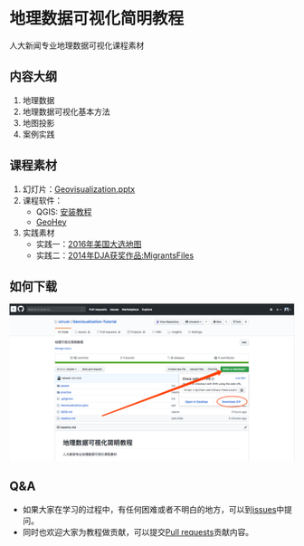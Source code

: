 # 地理数据可视化简明教程

人大新闻专业地理数据可视化课程素材

## 内容大纲
1. 地理数据
2. 地理数据可视化基本方法
3. 地图投影
4. 案例实践

## 课程素材
1. 幻灯片：[Geovisualization.pptx](./Geovisualization.pptx)
2. 课程软件：
    - QGIS: [安装教程](./QGIS.md)
    - [GeoHey](https://geohey.com)
3. 实践素材
    - 实践一：[2016年美国大选地图](./practice/practice-01-美国大选)
    - 实践二：[2014年DJA获奖作品:MigrantsFiles](./practice/practice-02-MigrantsFiles)

## 如何下载
![](assets/github-download.png)


## Q&A
- 如果大家在学习的过程中，有任何困难或者不明白的地方，可以到[issues](https://github.com/sshuair/Geovisualization-Tutorial/issues)中提问。
- 同时也欢迎大家为教程做贡献，可以提交[Pull requests](https://github.com/sshuair/Geovisualization-Tutorial/pulls)贡献内容。